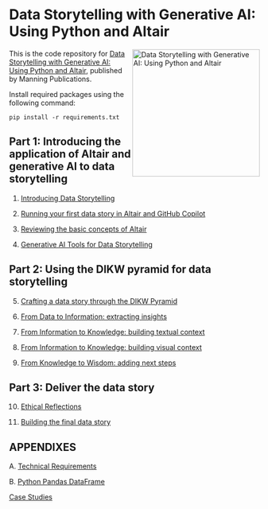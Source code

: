 # Data Storytelling with Generative AI: Using Python and Altair

<a href="https://www.manning.com/books/data-storytelling-with-generative-ai"><img src="https://images.manning.com/360/480/resize/book/b/f44903e-bba6-43ee-8362-ac3980bd8faa/LoDuca-MEAP-HI.png" alt="Data Storytelling with Generative AI: Using Python and Altair" height="256px" align="right"></a>

This is the code repository for [Data Storytelling with Generative AI: Using Python and Altair](https://www.manning.com/books/data-storytelling-with-generative-ai), published by Manning Publications.

Install required packages using the following command:

`pip install -r requirements.txt`

## Part 1:  Introducing the application of Altair and generative AI to data storytelling

1. [Introducing Data Storytelling](01) 

2. [Running your first data story in Altair and GitHub Copilot](02) 

3. [Reviewing the basic concepts of Altair](03)

4. [Generative AI Tools for Data Storytelling](04)

## Part 2:  Using the DIKW pyramid for data storytelling

5. [Crafting a data story through the DIKW Pyramid](05)

6. [From Data to Information: extracting insights](06)

7. [From Information to Knowledge: building textual context](07)

8. [From Information to Knowledge: building visual context](08)

9. [From Knowledge to Wisdom: adding next steps](09)

## Part 3:  Deliver the data story

10. [Ethical Reflections](10)

11. [Building the final data story](11)

## APPENDIXES 

A. [Technical Requirements](AppendixA)

B. [Python Pandas DataFrame](AppendixB)

[Case Studies](CaseStudies)




